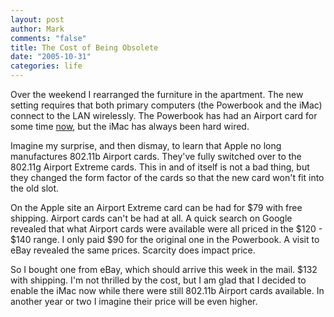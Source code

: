 ```yaml
--- 
layout: post
author: Mark
comments: "false"
title: The Cost of Being Obsolete
date: "2005-10-31"
categories: life
---
```

Over the weekend I rearranged the furniture in the apartment. The new setting requires that both primary computers (the Powerbook and the iMac) connect to the LAN wirelessly. The Powerbook has had an Airport card for some time <a href="http://www.zanshin.net/blogs/000326.html" title="Alone In the Wilderness">now</a>, but the iMac has always been hard wired.

Imagine my surprise, and then dismay, to learn that Apple no long manufactures 802.11b Airport cards. They've fully switched over to the 802.11g Airport Extreme cards. This in and of itself is not a bad thing, but they changed the form factor of the cards so that the new card won't fit into the old slot.

On the Apple site an Airport Extreme card can be had for $79 with free shipping. Airport cards can't be had at all. A quick search on Google revealed that what Airport cards were available were all priced in the $120 - $140 range. I only paid $90 for the original one in the Powerbook. A visit to eBay revealed the same prices. Scarcity does impact price.

So I bought one from eBay, which should arrive this week in the mail. $132 with shipping. I'm not thrilled by the cost, but I am glad that I decided to enable the iMac now while there were still 802.11b Airport cards available. In another year or two I imagine their price will be even higher.
